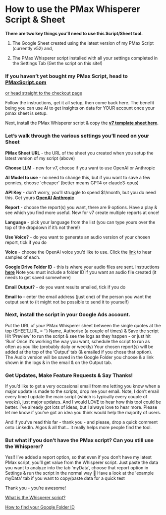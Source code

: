 # How to use the PMax Whisperer Script & Sheet

**There are two key things you’ll need to use this Script/Sheet tool.**

1. The Google Sheet created using the latest version of my PMax Script (currently v52) and,

2. The PMax Whisperer script installed with all your settings completed in the Settings Tab (Get the script on this site!)


### **If you haven’t yet bought my PMax Script, head to [PMaxScript.com](https://mikerhodesidea.wpenginepowered.com/)**

[or head straight to the checkout page](https://mikerhodes.circle.so/checkout/latest-script)

Follow the instructions, get it all setup, then come back here.
The benefit being you can use AI to get insights on data for YOUR account once your pmax sheet is setup.

Next, install the PMax Whisperer script & copy the **[v7 template sheet here](https://docs.google.com/spreadsheets/d/1SLEu4Gj3x5UfcyIgWGcqQerV7ej9u38GHifSUZh4wrI/copy).**



### **Let’s walk through the various settings you’ll need on your Sheet**

**PMax Sheet URL** - the URL of the sheet you created when you setup the latest version of my script (above)

**Choose LLM** - new for v7, choose if you want to use OpenAI or Anthropic

**AI Model to use** - no need to change this, but if you want to save a few pennies, choose 'cheaper' (better means GPT4 or claude3-opus)

**API Key** - don’t worry, you’ll struggle to spend $1/month, but you do need this. Get yours [**OpenAI**](https://platform.openai.com/api-keys) [**Anthropic**](https://docs.anthropic.com/claude/reference/getting-started-with-the-api)

**Report**  - choose the report(s) you want, there are 9 options. Have a play & see which you find more useful. New for v7 create multiple reports at once!

**Language** - pick your language from the list (you can type yours over the top of the dropdown if it’s not there!)

**Use Voice?** - do you want to generate an audio version of your chosen report, tick if you do

**Voice** - choose the OpenAI voice you’d like to use. Click the [link](https://platform.openai.com/docs/guides/text-to-speech) to hear samples of each.

**Google Drive Folder ID** - this is where your audio files are sent. Instructions **[here](https://www.notion.so/How-to-find-your-Google-Folder-ID-5d18d0574e244c73aa866c48bae5accd?pvs=21)** Note you must include a folder ID if you want an audio file created (it needs to get saved somewhere)

**Email Output?** - do you want results emailed, tick if you do

**Email to** - enter the email address (just one) of the person you want the output sent to (it might not be possible to send it to yourself)





### Next, install the script in your Google Ads account.

Put the URL of *your* PMax Whisperer sheet between the single quotes at the top (SHEET_URL = ‘’)
Name, Authorise (a couple of times) & Save the script
Hit ‘Preview’ to run the script & see the logs as they happen - or just hit ‘Run’
Once it’s working the way you want, schedule the script to run as often as you like (probably daily or weekly)
Your chosen report(s) will be added at the top of the ‘Output’ tab (& emailed if you chose that option).
The Audio version will be saved in the Google Folder you choose & a link shown in the logs & in the email & on the Output tab.


### **Get Updates, Make Feature Requests & Say Thanks!**

If you’d like to get a very occasional email from me letting you know when a major update is made to the scripts, drop me your email.
Note, I don’t email every time I update the main script (which is typically every couple of weeks), just major updates.
And I would LOVE to hear how this tool could be better. I’ve already got lots of ideas, but I always love to hear more.
Please let me know if you’ve got an idea you think would help the majority of users.

And if you’ve read this far - thank you - and please, drop a quick comment onto LinkedIn. Algos & all that… it really helps more people find the tool.


### But what if you don’t have the PMax script? Can you still use the Whisperer?

Yes!! I’ve added a report option, so that even if you don’t have my latest PMax script, you’ll get value from the Whisperer script.
Just paste the data you want to analyze into the tab ‘myData’, choose that report option in Settings & run the script in the normal way 🙂
Have a look at the 'example myData' tab if you want to copy/paste data for a quick test



Thank you - you’re awesome!


[What is the Whisperer script?](https://www.notion.so/What-is-the-Whisperer-script-53b7e9d3b58340ffa92e31b3586b0506?pvs=21)

[How to find your Google Folder ID](https://www.notion.so/How-to-find-your-Google-Folder-ID-5d18d0574e244c73aa866c48bae5accd?pvs=21)
